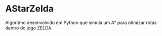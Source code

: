 # AStarZelda

Algoritmo desenvolvido em Python que simula um A* para otimizar rotas dentro do jogo ZELDA.
